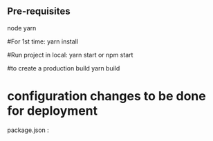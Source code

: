 ## Pre-requisites
node
yarn

#For 1st time:
yarn install

#Run project in local:
yarn start or npm start

#to create a production build
yarn build

# configuration changes to be done for deployment

package.json :
